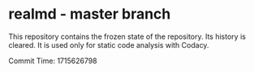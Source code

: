 # realmd - master branch

This repository contains the frozen state of the repository.
Its history is cleared. It is used only for static code
analysis with Codacy.

Commit Time: 1715626798